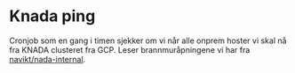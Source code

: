 # Knada ping

Cronjob som en gang i timen sjekker om vi når alle onprem hoster vi skal nå fra KNADA clusteret fra GCP.
Leser brannmuråpningene vi har fra [navikt/nada-internal](https://github.com/navikt/nada-internal/blob/main/brannmur.md).
